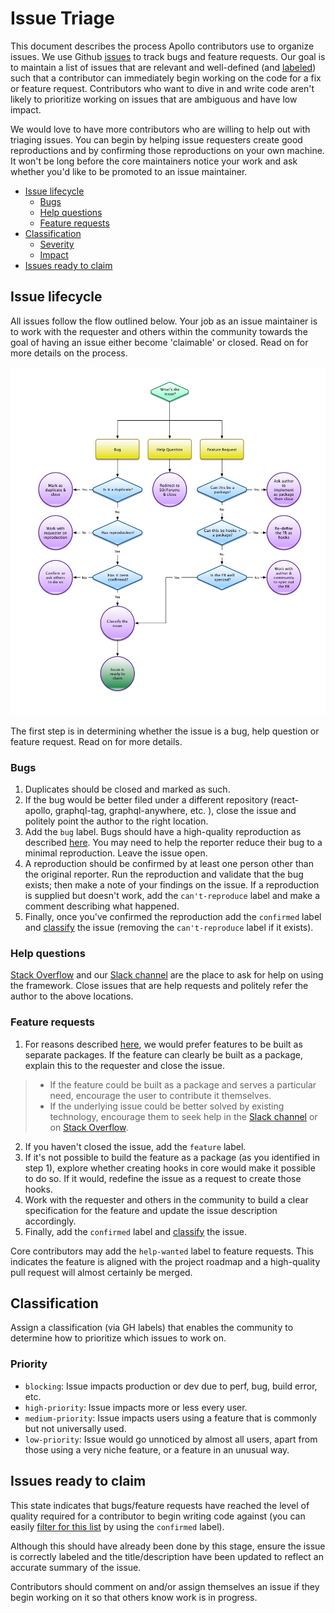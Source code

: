 # Issue Triage

This document describes the process Apollo contributors use to organize issues. We use Github [issues](https://github.com/apollographql/apollo-client/issues) to track bugs and feature requests. Our goal is to maintain a list of issues that are relevant and well-defined (and [labeled](https://github.com/apollographql/apollo-client/labels)) such that a contributor can immediately begin working on the code for a fix or feature request. Contributors who want to dive in and write code aren't likely to prioritize working on issues that are ambiguous and have low impact.

We would love to have more contributors who are willing to help out with triaging issues. You can begin by helping issue requesters create good reproductions and by confirming those reproductions on your own machine. It won't be long before the core maintainers notice your work and ask whether you'd like to be promoted to an issue maintainer.

- [Issue lifecycle](#issue-lifecycle)
  - [Bugs](#bugs)
  - [Help questions](#help-questions)
  - [Feature requests](#feature-requests)
- [Classification](#classification)
  - [Severity](#severity)
  - [Impact](#impact)
- [Issues ready to claim](#issues-ready-to-claim)

## Issue lifecycle

All issues follow the flow outlined below. Your job as an issue maintainer is to work with the requester and others within the community towards the goal of having an issue either become 'claimable' or closed. Read on for more details on the process.

![Flowchart](IssueTriageFlow.png "Issue Lifecycle")

The first step is in determining whether the issue is a bug, help question or feature request. Read on for more details.

### Bugs

1. Duplicates should be closed and marked as such.
2. If the bug would be better filed under a different repository (react-apollo, graphql-tag, graphql-anywhere, etc. ), close the issue and politely point the author to the right location.
3. Add the `bug` label. Bugs should have a high-quality reproduction as described [here](CONTRIBUTING.md#reporting-bugs). You may need to help the reporter reduce their bug to a minimal reproduction. Leave the issue open.
5. A reproduction should be confirmed by at least one person other than the original reporter. Run the reproduction and validate that the bug exists; then make a note of your findings on the issue. If a reproduction is supplied but doesn't work, add the `can't-reproduce` label and make a comment describing what happened.
6. Finally, once you've confirmed the reproduction add the `confirmed` label and [classify](#classification) the issue (removing the `can't-reproduce` label if it exists).

### Help questions

[Stack Overflow](http://stackoverflow.com/questions/tagged/apollo) and our [Slack channel](http://dev.apollodata.com/#slack) are the place to ask for help on using the framework. Close issues that are help requests and politely refer the author to the above locations.

### Feature requests

1. For reasons described [here](CONTRIBUTING.md#feature-requests), we would prefer features to be built as separate packages. If the feature can clearly be built as a package, explain this to the requester and close the issue.
> - If the feature could be built as a package and serves a particular need, encourage the user to contribute it themselves.
>- If the underlying issue could be better solved by existing technology, encourage them to seek help in the [Slack channel](http://dev.apollodata.com/#slack) or on [Stack Overflow](http://stackoverflow.com/questions/tagged/apollo).
2. If you haven't closed the issue, add the `feature` label.
3. If it's not possible to build the feature as a package (as you identified in step 1), explore whether creating hooks in core would make it possible to do so. If it would, redefine the issue as a request to create those hooks.
4. Work with the requester and others in the community to build a clear specification for the feature and update the issue description accordingly.
5. Finally, add the `confirmed` label and [classify](#classification) the issue.

Core contributors may add the `help-wanted` label to feature requests. This indicates the feature is aligned with the project roadmap and a high-quality pull request will almost certainly be merged.

<h2 id="classification">Classification</h2>

Assign a classification (via GH labels) that enables the community to determine how to prioritize which issues to work on.

### Priority

- `blocking`: Issue impacts production or dev due to perf, bug, build error, etc.
- `high-priority`: Issue impacts more or less every user.
- `medium-priority`: Issue impacts users using a feature that is commonly but not universally used.
- `low-priority`: Issue would go unnoticed by almost all users, apart from those using a very niche feature, or a feature in an unusual way.

## Issues ready to claim

This state indicates that bugs/feature requests have reached the level of quality
required for a contributor to begin writing code against (you can easily [filter for this list](https://github.com/apollographql/apollo-client/labels/confirmed) by using the `confirmed` label).

Although this should have already been done by this stage, ensure the issue is
correctly labeled and the title/description have been updated to reflect an
accurate summary of the issue.

Contributors should comment on and/or assign themselves an issue if they begin working on it so that others know work is in progress.
